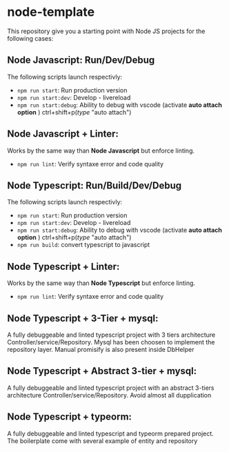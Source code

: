 # node-template
This repository give you a starting point with Node JS projects for the following cases: 

## Node Javascript: Run/Dev/Debug

The following scripts launch respectivly: 
- `npm run start`: Run production version
- `npm run start:dev`: Develop - livereload
- `npm run start:debug`: Ability to debug with vscode (activate **auto attach option** ) ctrl+shift+p(_type_ "auto attach")

## Node Javascript + Linter: 

Works by the same way than **Node Javascript** but enforce linting.
- `npm run lint`: Verify syntaxe error and code quality 



## Node Typescript: Run/Build/Dev/Debug

The following scripts launch respectivly: 
- `npm run start`: Run production version
- `npm run start:dev`: Develop - livereload
- `npm run start:debug`: Ability to debug with vscode (activate **auto attach option** ) ctrl+shift+p(_type_ "auto attach")
- `npm run build`: convert typescript to javascript


## Node Typescript + Linter: 

Works by the same way than **Node Typescript** but enforce linting.
- `npm run lint`: Verify syntaxe error and code quality 


## Node Typescript + 3-Tier + mysql: 

A fully debuggeable and linted typescript project with 3 tiers architecture Controller/service/Repository.
Mysql has been choosen to implement the repository layer.
Manual promisify is also present inside DbHelper


## Node Typescript + Abstract 3-tier + mysql: 

A fully debuggeable and linted typescript project with an abstract 3-tiers architecture Controller/service/Repository.
Avoid almost all dupplication


## Node Typescript + typeorm: 

A fully debuggeable and linted typescript and typeorm prepared project. 
The boilerplate come with several example of entity and repository 




